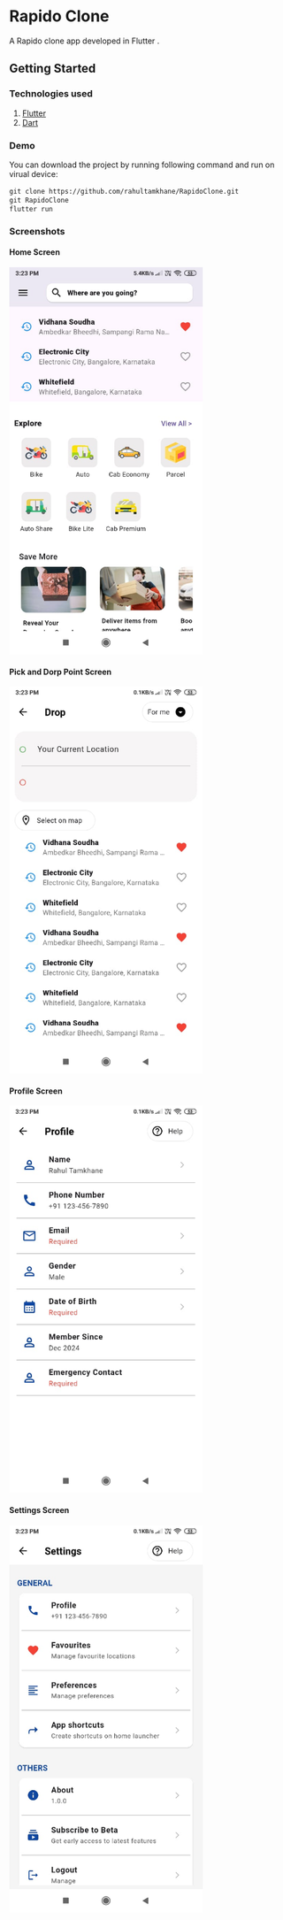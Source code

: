 # Rapido Clone

A Rapido clone app developed in Flutter .

## Getting Started

### Technologies used
1. [Flutter](https://flutter.dev/)
2. [Dart](https://dart.dev/)

### Demo
You can download the project by running following command and run on virual device:
```
git clone https://github.com/rahultamkhane/RapidoClone.git
git RapidoClone
flutter run
```

### Screenshots
#### Home Screen
<img src="./screenshots/home_screen.png" width="350" alt="Home Screen" /><br>
#### Pick and Dorp Point Screen
<img src="./screenshots/location_screen.png" width="350" alt="Pick and Dorp Point Screen" /><br>
#### Profile Screen
<img src="./screenshots/profile_screen.png" width="350" alt="Profile Screen" /><br>
#### Settings Screen
<img src="./screenshots/settings_screen.png" width="350" alt="Settings Screen" /><br>